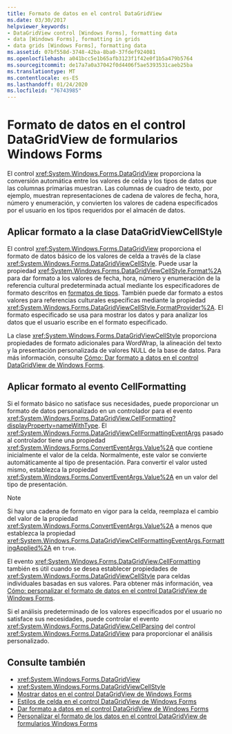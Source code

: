 ```yaml
---
title: Formato de datos en el control DataGridView
ms.date: 03/30/2017
helpviewer_keywords:
- DataGridView control [Windows Forms], formatting data
- data [Windows Forms], formatting in grids
- data grids [Windows Forms], formatting data
ms.assetid: 07bf558d-3748-42ba-8ba0-37fdef924081
ms.openlocfilehash: a041bcc5e1b65afb3123f1f42e0f1b5a479b5764
ms.sourcegitcommit: de17a7a0a37042f0d4406f5ae5393531caeb25ba
ms.translationtype: MT
ms.contentlocale: es-ES
ms.lasthandoff: 01/24/2020
ms.locfileid: "76743985"
---
```

# <a name="data-formatting-in-the-windows-forms-datagridview-control"></a>Formato de datos en el control DataGridView de formularios Windows Forms
El control <xref:System.Windows.Forms.DataGridView> proporciona la conversión automática entre los valores de celda y los tipos de datos que las columnas primarias muestran. Las columnas de cuadro de texto, por ejemplo, muestran representaciones de cadena de valores de fecha, hora, número y enumeración, y convierten los valores de cadena especificados por el usuario en los tipos requeridos por el almacén de datos.  
  
## <a name="formatting-with-the-datagridviewcellstyle-class"></a>Aplicar formato a la clase DataGridViewCellStyle  
 El control <xref:System.Windows.Forms.DataGridView> proporciona el formato de datos básico de los valores de celda a través de la clase <xref:System.Windows.Forms.DataGridViewCellStyle>. Puede usar la propiedad <xref:System.Windows.Forms.DataGridViewCellStyle.Format%2A> para dar formato a los valores de fecha, hora, número y enumeración de la referencia cultural predeterminada actual mediante los especificadores de formato descritos en [formatos de tipos](../../../standard/base-types/formatting-types.md). También puede dar formato a estos valores para referencias culturales específicas mediante la propiedad <xref:System.Windows.Forms.DataGridViewCellStyle.FormatProvider%2A>. El formato especificado se usa para mostrar los datos y para analizar los datos que el usuario escribe en el formato especificado.  
  
 La clase <xref:System.Windows.Forms.DataGridViewCellStyle> proporciona propiedades de formato adicionales para WordWrap, la alineación del texto y la presentación personalizada de valores NULL de la base de datos. Para más información, consulte [Cómo: Dar formato a datos en el control DataGridView de Windows Forms](how-to-format-data-in-the-windows-forms-datagridview-control.md).  
  
## <a name="formatting-with-the-cellformatting-event"></a>Aplicar formato al evento CellFormatting  
 Si el formato básico no satisface sus necesidades, puede proporcionar un formato de datos personalizado en un controlador para el evento <xref:System.Windows.Forms.DataGridView.CellFormatting?displayProperty=nameWithType>. El <xref:System.Windows.Forms.DataGridViewCellFormattingEventArgs> pasado al controlador tiene una propiedad <xref:System.Windows.Forms.ConvertEventArgs.Value%2A> que contiene inicialmente el valor de la celda. Normalmente, este valor se convierte automáticamente al tipo de presentación. Para convertir el valor usted mismo, establezca la propiedad <xref:System.Windows.Forms.ConvertEventArgs.Value%2A> en un valor del tipo de presentación.  
  
> [!NOTE]
> Si hay una cadena de formato en vigor para la celda, reemplaza el cambio del valor de la propiedad <xref:System.Windows.Forms.ConvertEventArgs.Value%2A> a menos que establezca la propiedad <xref:System.Windows.Forms.DataGridViewCellFormattingEventArgs.FormattingApplied%2A> en `true`.  
  
 El evento <xref:System.Windows.Forms.DataGridView.CellFormatting> también es útil cuando se desea establecer propiedades de <xref:System.Windows.Forms.DataGridViewCellStyle> para celdas individuales basadas en sus valores. Para obtener más información, vea [Cómo: personalizar el formato de datos en el control DataGridView de Windows Forms](how-to-customize-data-formatting-in-the-windows-forms-datagridview-control.md).  
  
 Si el análisis predeterminado de los valores especificados por el usuario no satisface sus necesidades, puede controlar el evento <xref:System.Windows.Forms.DataGridView.CellParsing> del control <xref:System.Windows.Forms.DataGridView> para proporcionar el análisis personalizado.  
  
## <a name="see-also"></a>Consulte también

- <xref:System.Windows.Forms.DataGridView>
- <xref:System.Windows.Forms.DataGridViewCellStyle>
- [Mostrar datos en el control DataGridView de Windows Forms](displaying-data-in-the-windows-forms-datagridview-control.md)
- [Estilos de celda en el control DataGridView de Windows Forms](cell-styles-in-the-windows-forms-datagridview-control.md)
- [Dar formato a datos en el control DataGridView de Windows Forms](how-to-format-data-in-the-windows-forms-datagridview-control.md)
- [Personalizar el formato de los datos en el control DataGridView de formularios Windows Forms](how-to-customize-data-formatting-in-the-windows-forms-datagridview-control.md)
